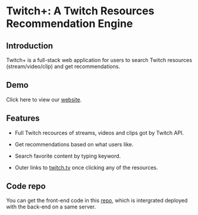 # Twitch+: A Twitch Resources Recommendation Engine

## Introduction

Twitch+ is a full-stack web application for users to search Twitch resources (stream/video/clip) and get recommendations.

## Demo

Click here to view our [website](http://ec2-3-133-82-141.us-east-2.compute.amazonaws.com).

## Features

- Full Twitch recources of streams, videos and clips got by Twitch API.
- Get recommendations based on what users like.

- Search favorite content by typing keyword.
- Outer links to [twitch.tv](https://www.twitch.tv/ ) once clicking any of the resources.

## Code repo

You can get the front-end code in this [repo](https://github.com/peteryoungy/jupiter-web), which is intergrated deployed with the back-end on a same server. 


